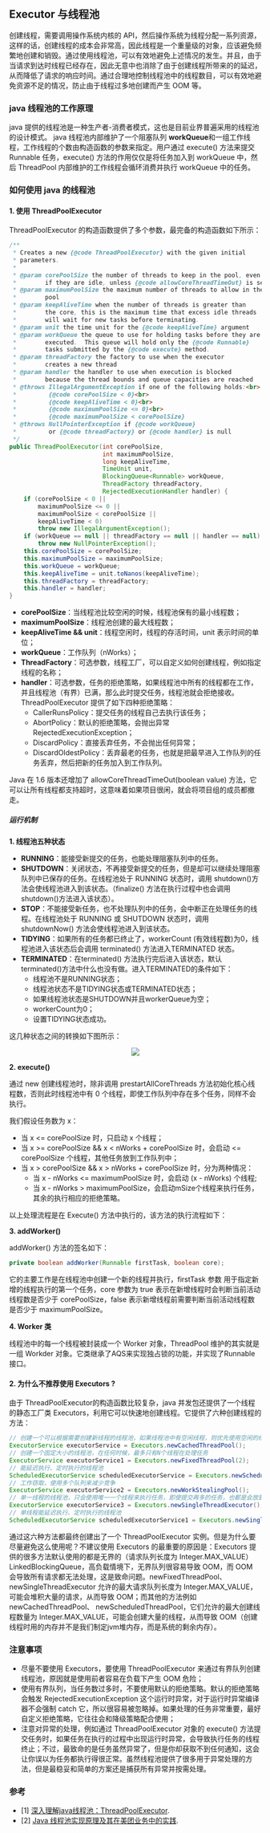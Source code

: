 ## **Executor** 与线程池

创建线程，需要调用操作系统内核的 API，然后操作系统为线程分配一系列资源，这样的话，创建线程的成本会非常高，因此线程是一个重量级的对象，应该避免频繁地创建和销毁。通过使用线程池，可以有效地避免上述情况的发生。并且，由于当请求到达时线程已经存在，因此无意中也消除了由于创建线程所带来的的延迟，从而降低了请求的响应时间。通过合理地控制线程池中的线程数目，可以有效地避免资源不足的情况，防止由于线程过多地创建而产生 OOM 等。

### java 线程池的工作原理
java 提供的线程池是一种生产者-消费者模式，这也是目前业界普遍采用的线程池的设计模式。
java 线程池内部维护了一个阻塞队列 **workQueue**和一组工作线程，工作线程的个数由构造函数的参数来指定。用户通过 execute() 方法来提交 Runnable 任务，execute() 方法的作用仅仅是将任务加入到 workQueue 中，然后 ThreadPool 内部维护的工作线程会循环消费并执行 workQueue 中的任务。

### 如何使用 java 的线程池

#### 1. 使用 **ThreadPoolExecutor**
ThreadPoolExecutor 的构造函数提供了多个参数，最完备的构造函数如下所示：
```java
/**
 * Creates a new {@code ThreadPoolExecutor} with the given initial
 * parameters.
 *
 * @param corePoolSize the number of threads to keep in the pool, even
 *        if they are idle, unless {@code allowCoreThreadTimeOut} is set
 * @param maximumPoolSize the maximum number of threads to allow in the
 *        pool
 * @param keepAliveTime when the number of threads is greater than
 *        the core, this is the maximum time that excess idle threads
 *        will wait for new tasks before terminating.
 * @param unit the time unit for the {@code keepAliveTime} argument
 * @param workQueue the queue to use for holding tasks before they are
 *        executed.  This queue will hold only the {@code Runnable}
 *        tasks submitted by the {@code execute} method.
 * @param threadFactory the factory to use when the executor
 *        creates a new thread
 * @param handler the handler to use when execution is blocked
 *        because the thread bounds and queue capacities are reached
 * @throws IllegalArgumentException if one of the following holds:<br>
 *         {@code corePoolSize < 0}<br>
 *         {@code keepAliveTime < 0}<br>
 *         {@code maximumPoolSize <= 0}<br>
 *         {@code maximumPoolSize < corePoolSize}
 * @throws NullPointerException if {@code workQueue}
 *         or {@code threadFactory} or {@code handler} is null
 */
public ThreadPoolExecutor(int corePoolSize,
                          int maximumPoolSize,
                          long keepAliveTime,
                          TimeUnit unit,
                          BlockingQueue<Runnable> workQueue,
                          ThreadFactory threadFactory,
                          RejectedExecutionHandler handler) {
    if (corePoolSize < 0 ||
        maximumPoolSize <= 0 ||
        maximumPoolSize < corePoolSize ||
        keepAliveTime < 0)
        throw new IllegalArgumentException();
    if (workQueue == null || threadFactory == null || handler == null)
        throw new NullPointerException();
    this.corePoolSize = corePoolSize;
    this.maximumPoolSize = maximumPoolSize;
    this.workQueue = workQueue;
    this.keepAliveTime = unit.toNanos(keepAliveTime);
    this.threadFactory = threadFactory;
    this.handler = handler;
} 
```
- **corePoolSize**：当线程池比较空闲的时候，线程池保有的最小线程数；
- **maximumPoolSize**：线程池创建的最大线程数；
- **keepAliveTime && unit**：线程空闲时，线程的存活时间，unit 表示时间的单位；
- **workQueue**：工作队列（nWorks）；
- **ThreadFactory**：可选参数，线程工厂，可以自定义如何创建线程，例如指定线程的名称；
- **handler**：可选参数，任务的拒绝策略，如果线程池中所有的线程都在工作，并且线程池（有界）已满，那么此时提交任务，线程池就会拒绝接收。ThreadPoolExecutor 提供了如下四种拒绝策略：
    - CallerRunsPolicy：提交任务的线程自己去执行该任务；
    - AbortPolicy：默认的拒绝策略，会抛出异常 RejectedExecutionException；
    - DiscardPolicy：直接丢弃任务，不会抛出任何异常；
    - DiscardOldestPolicy：丢弃最老的任务，也就是把最早进入工作队列的任务丢弃，然后把新的任务加入到工作队列。

Java 在 1.6 版本还增加了 allowCoreThreadTimeOut(boolean value) 方法，它可以让所有线程都支持超时，这意味着如果项目很闲，就会将项目组的成员都撤走。
##### 运行机制

**1. 线程池五种状态**

- **RUNNING**：能接受新提交的任务，也能处理阻塞队列中的任务。
- **SHUTDOWN**：关闭状态，不再接受新提交的任务，但是却可以继续处理阻塞队列中已保存的任务。在线程池处于 RUNNING 状态时，调用 shutdown()方法会使线程池进入到该状态。（finalize() 方法在执行过程中也会调用shutdown()方法进入该状态）。
- **STOP**：不能接受新任务，也不处理队列中的任务，会中断正在处理任务的线程。在线程池处于 RUNNING 或 SHUTDOWN 状态时，调用 shutdownNow() 方法会使线程池进入到该状态。
- **TIDYING**：如果所有的任务都已终止了，workerCount (有效线程数)为0，线程池进入该状态后会调用 terminated() 方法进入TERMINATED 状态。
- **TERMINATED**：在terminated() 方法执行完后进入该状态，默认terminated()方法中什么也没有做。进入TERMINATED的条件如下：
    - 线程池不是RUNNING状态；
    - 线程池状态不是TIDYING状态或TERMINATED状态；
    - 如果线程池状态是SHUTDOWN并且workerQueue为空；
    - workerCount为0；
    - 设置TIDYING状态成功。

这几种状态之间的转换如下图所示：
<div align=center><img src="https://github.com/lidonggg/Learning-notes/blob/master/notes/java/concurrent/images/ThreadPoolExector-status.png"/></div>

**2. execute()**

通过 new 创建线程池时，除非调用 prestartAllCoreThreads 方法初始化核心线程数，否则此时线程池中有 0 个线程，即使工作队列中存在多个任务，同样不会执行。

我们假设任务数为 x：

- 当 x <= corePoolSize 时，只启动 x 个线程；
- 当 x >= corePoolSize && x < nWorks + corePoolSize 时，会启动 <= corePoolSize 个线程，其他任务放到工作队列中；
- 当 x > corePoolSize && x > nWorks + corePoolSize 时，分为两种情况：
    - 当 x - nWorks <= maximumPoolSize 时，会启动 (x - nWorks) 个线程;
    - 当 x - nWorks > maximumPoolSize，会启动mSize个线程来执行任务，其余的执行相应的拒绝策略。

以上处理流程是在 Execute() 方法中执行的，该方法的执行流程如下：

**3. addWorker()**

addWorker() 方法的签名如下：
```java
private boolean addWorker(Runnable firstTask, boolean core);
```
它的主要工作是在线程池中创建一个新的线程并执行，firstTask 参数 用于指定新增的线程执行的第一个任务，core 参数为 true 表示在新增线程时会判断当前活动线程数是否少于 corePoolSize，false 表示新增线程前需要判断当前活动线程数是否少于 maximumPoolSize。

**4. Worker 类**

线程池中的每一个线程被封装成一个 Worker 对象，ThreadPool 维护的其实就是一组 Workder 对象。它类继承了AQS来实现独占锁的功能，并实现了Runnable接口。
    
#### 2. 为什么不推荐使用 **Executors** ?
由于 ThreadPoolExecutor的构造函数比较复杂，java 并发包还提供了一个线程的静态工厂类 Executors，利用它可以快速地创建线程。它提供了六种创建线程的方法：
```java
// 创建一个可以根据需要创建新线程的线程池，如果线程池中有空闲线程，则优先使用空闲的线程
ExecutorService executorService = Executors.newCachedThreadPool();
// 创建一个固定大小的线程池，在任何时候，最多只有N个线程在处理任务
ExecutorService executorService1 = Executors.newFixedThreadPool(2);
// 能延迟执行、定时执行的线程池
ScheduledExecutorService scheduledExecutorService = Executors.newScheduledThreadPool(1);
// 工作窃取，使用多个队列来减少竞争
ExecutorService executorService2 = Executors.newWorkStealingPool();
// 单一线程的线程池，只会使用唯一一个线程来执行任务，即使提交再多的任务，也都是会放到等待队列里进行等待
ExecutorService executorService3 = Executors.newSingleThreadExecutor();
// 单线程能延迟执行、定时执行的线程池
ScheduledExecutorService scheduledExecutorService1 = Executors.newSingleThreadScheduledExecutor();
```
通过这六种方法都最终创建出了一个 ThreadPoolExecutor 实例。但是为什么要尽量避免这么使用呢？不建议使用 Executors 的最重要的原因是：Executors 提供的很多方法默认使用的都是无界的（请求队列长度为 Integer.MAX_VALUE） LinkedBlockingQueue，高负载情境下，无界队列很容易导致 OOM，而 OOM 会导致所有请求都无法处理，这是致命问题。newFixedThreadPool、newSingleThreadExecutor 允许的最大请求队列长度为 Integer.MAX_VALUE，可能会堆积大量的请求，从而导致 OOM；而其他的方法例如 newCachedThreadPool、 newScheduledThreadPool，它们允许的最大创建线程数量为 Integer.MAX_VALUE，可能会创建大量的线程，从而导致 OOM（创建线程时用的内存并不是我们制定jvm堆内存，而是系统的剩余内存）。

### 注意事项
- 尽量不要使用 Executors，要使用 ThreadPoolExecutor 来通过有界队列创建线程池，原因就是使用前者容易在负载下产生 OOM 危险；
- 使用有界队列，当任务数过多时，不要使用默认的拒绝策略。默认的拒绝策略会触发 RejectedExecutionException 这个运行时异常，对于运行时异常编译器不会强制 catch 它，所以很容易被忽略掉。如果处理的任务非常重要，最好自定义拒绝策略，它往往会和降级策略配合使用；
- 注意对异常的处理，例如通过 ThreadPoolExecutor 对象的 execute() 方法提交任务时，如果任务在执行的过程中出现运行时异常，会导致执行任务的线程终止；不过，最致命的是任务虽然异常了，但是你却获取不到任何通知，这会让你误以为任务都执行得很正常。虽然线程池提供了很多用于异常处理的方法，但是最稳妥和简单的方案还是捕获所有异常并按需处理。

### 参考

- [1] [深入理解java线程池：ThreadPoolExecutor](https://www.jianshu.com/p/d2729853c4da).
- [2] [Java 线程池实现原理及其在美团业务中的实践](https://tech.meituan.com/2020/04/02/java-pooling-pratice-in-meituan.html).
